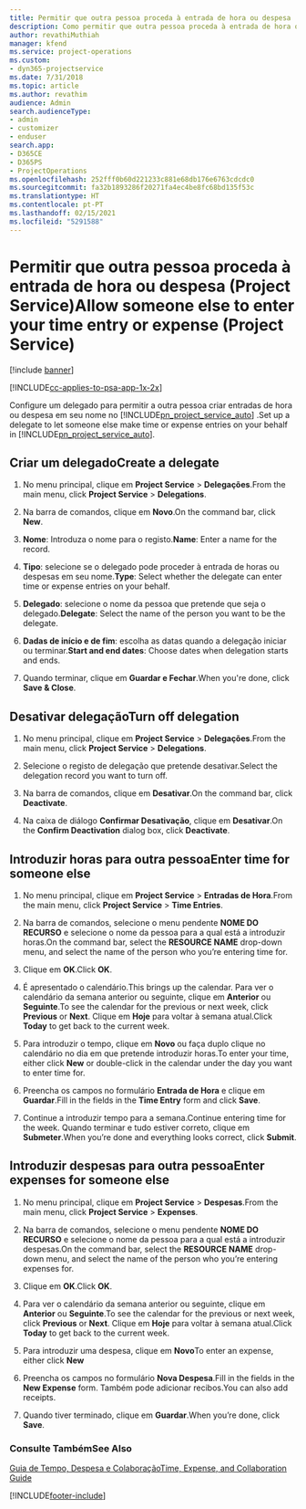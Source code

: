 ```yaml
---
title: Permitir que outra pessoa proceda à entrada de hora ou despesa
description: Como permitir que outra pessoa proceda à entrada de hora ou despesa no Project Service
author: revathiMuthiah
manager: kfend
ms.service: project-operations
ms.custom:
- dyn365-projectservice
ms.date: 7/31/2018
ms.topic: article
ms.author: revathim
audience: Admin
search.audienceType:
- admin
- customizer
- enduser
search.app:
- D365CE
- D365PS
- ProjectOperations
ms.openlocfilehash: 252fff0b60d221233c881e68db176e6763cdcdc0
ms.sourcegitcommit: fa32b1893286f20271fa4ec4be8fc68bd135f53c
ms.translationtype: HT
ms.contentlocale: pt-PT
ms.lasthandoff: 02/15/2021
ms.locfileid: "5291588"
---
```

# <a name="allow-someone-else-to-enter-your-time-entry-or-expense-project-service"></a><span data-ttu-id="c6ed5-103">Permitir que outra pessoa proceda à entrada de hora ou despesa (Project Service)</span><span class="sxs-lookup"><span data-stu-id="c6ed5-103">Allow someone else to enter your time entry or expense (Project Service)</span></span>

[!include [banner](../includes/psa-now-project-operations.md)]

[!INCLUDE[cc-applies-to-psa-app-1x-2x](../includes/cc-applies-to-psa-app-1x-2x.md)]

<span data-ttu-id="c6ed5-104">Configure um delegado para permitir a outra pessoa criar entradas de hora ou despesa em seu nome no [!INCLUDE[pn_project_service_auto](../includes/pn-project-service-auto.md)] .</span><span class="sxs-lookup"><span data-stu-id="c6ed5-104">Set up a delegate to let someone else make time or expense entries on your behalf in [!INCLUDE[pn_project_service_auto](../includes/pn-project-service-auto.md)].</span></span>  
  
## <a name="create-a-delegate"></a><span data-ttu-id="c6ed5-105">Criar um delegado</span><span class="sxs-lookup"><span data-stu-id="c6ed5-105">Create a delegate</span></span>  
  
1.  <span data-ttu-id="c6ed5-106">No menu principal, clique em **Project Service** > **Delegações**.</span><span class="sxs-lookup"><span data-stu-id="c6ed5-106">From the main menu, click **Project Service** > **Delegations**.</span></span>  
  
2.  <span data-ttu-id="c6ed5-107">Na barra de comandos, clique em **Novo**.</span><span class="sxs-lookup"><span data-stu-id="c6ed5-107">On the command bar, click **New**.</span></span>  
  
3. <span data-ttu-id="c6ed5-108">**Nome**: Introduza o nome para o registo.</span><span class="sxs-lookup"><span data-stu-id="c6ed5-108">**Name**: Enter a name for the record.</span></span>  
  
4. <span data-ttu-id="c6ed5-109">**Tipo**: selecione se o delegado pode proceder à entrada de horas ou despesas em seu nome.</span><span class="sxs-lookup"><span data-stu-id="c6ed5-109">**Type**: Select whether the delegate can enter time or expense entries on your behalf.</span></span>  
  
5. <span data-ttu-id="c6ed5-110">**Delegado**: selecione o nome da pessoa que pretende que seja o delegado.</span><span class="sxs-lookup"><span data-stu-id="c6ed5-110">**Delegate**: Select the name of the person you want to be the delegate.</span></span>  
  
6. <span data-ttu-id="c6ed5-111">**Dadas de início e de fim**: escolha as datas quando a delegação iniciar ou terminar.</span><span class="sxs-lookup"><span data-stu-id="c6ed5-111">**Start and end dates**: Choose dates when delegation starts and ends.</span></span>  
  
7.  <span data-ttu-id="c6ed5-112">Quando terminar, clique em **Guardar e Fechar**.</span><span class="sxs-lookup"><span data-stu-id="c6ed5-112">When you're done, click **Save & Close**.</span></span>  
  
## <a name="turn-off-delegation"></a><span data-ttu-id="c6ed5-113">Desativar delegação</span><span class="sxs-lookup"><span data-stu-id="c6ed5-113">Turn off delegation</span></span>  
  
1.  <span data-ttu-id="c6ed5-114">No menu principal, clique em **Project Service** > **Delegações**.</span><span class="sxs-lookup"><span data-stu-id="c6ed5-114">From the main menu, click **Project Service** > **Delegations**.</span></span>  
  
2.  <span data-ttu-id="c6ed5-115">Selecione o registo de delegação que pretende desativar.</span><span class="sxs-lookup"><span data-stu-id="c6ed5-115">Select the delegation record you want to turn off.</span></span>  
  
3.  <span data-ttu-id="c6ed5-116">Na barra de comandos, clique em **Desativar**.</span><span class="sxs-lookup"><span data-stu-id="c6ed5-116">On the command bar, click **Deactivate**.</span></span>  
  
4.  <span data-ttu-id="c6ed5-117">Na caixa de diálogo **Confirmar Desativação**, clique em **Desativar**.</span><span class="sxs-lookup"><span data-stu-id="c6ed5-117">On the **Confirm Deactivation** dialog box, click **Deactivate**.</span></span>  
  
## <a name="enter-time-for-someone-else"></a><span data-ttu-id="c6ed5-118">Introduzir horas para outra pessoa</span><span class="sxs-lookup"><span data-stu-id="c6ed5-118">Enter time for someone else</span></span>  
  
1.  <span data-ttu-id="c6ed5-119">No menu principal, clique em **Project Service** > **Entradas de Hora**.</span><span class="sxs-lookup"><span data-stu-id="c6ed5-119">From the main menu, click **Project Service** > **Time Entries**.</span></span>  
  
2.  <span data-ttu-id="c6ed5-120">Na barra de comandos, selecione o menu pendente **NOME DO RECURSO** e selecione o nome da pessoa para a qual está a introduzir horas.</span><span class="sxs-lookup"><span data-stu-id="c6ed5-120">On the command bar, select the **RESOURCE NAME** drop-down menu, and select the name of the person who you’re entering time for.</span></span>  
  
3.  <span data-ttu-id="c6ed5-121">Clique em **OK**.</span><span class="sxs-lookup"><span data-stu-id="c6ed5-121">Click **OK**.</span></span>  
  
4.  <span data-ttu-id="c6ed5-122">É apresentado o calendário.</span><span class="sxs-lookup"><span data-stu-id="c6ed5-122">This brings up the calendar.</span></span> <span data-ttu-id="c6ed5-123">Para ver o calendário da semana anterior ou seguinte, clique em **Anterior** ou **Seguinte**.</span><span class="sxs-lookup"><span data-stu-id="c6ed5-123">To see the calendar for the previous or next week, click **Previous** or **Next**.</span></span> <span data-ttu-id="c6ed5-124">Clique em **Hoje** para voltar à semana atual.</span><span class="sxs-lookup"><span data-stu-id="c6ed5-124">Click **Today** to get back to the current week.</span></span>  
  
5.  <span data-ttu-id="c6ed5-125">Para introduzir o tempo, clique em **Novo** ou faça duplo clique no calendário no dia em que pretende introduzir horas.</span><span class="sxs-lookup"><span data-stu-id="c6ed5-125">To enter your time, either click **New** or double-click in the calendar under the day you want to enter time for.</span></span>  
  
6.  <span data-ttu-id="c6ed5-126">Preencha os campos no formulário **Entrada de Hora** e clique em **Guardar**.</span><span class="sxs-lookup"><span data-stu-id="c6ed5-126">Fill in the fields in the **Time Entry** form and click **Save**.</span></span>  
  
7.  <span data-ttu-id="c6ed5-127">Continue a introduzir tempo para a semana.</span><span class="sxs-lookup"><span data-stu-id="c6ed5-127">Continue entering time for the week.</span></span> <span data-ttu-id="c6ed5-128">Quando terminar e tudo estiver correto, clique em **Submeter**.</span><span class="sxs-lookup"><span data-stu-id="c6ed5-128">When you’re done and everything looks correct, click **Submit**.</span></span>  
  
## <a name="enter-expenses-for-someone-else"></a><span data-ttu-id="c6ed5-129">Introduzir despesas para outra pessoa</span><span class="sxs-lookup"><span data-stu-id="c6ed5-129">Enter expenses for someone else</span></span>  
  
1.  <span data-ttu-id="c6ed5-130">No menu principal, clique em **Project Service** > **Despesas**.</span><span class="sxs-lookup"><span data-stu-id="c6ed5-130">From the main menu, click **Project Service** > **Expenses**.</span></span>  
  
2.  <span data-ttu-id="c6ed5-131">Na barra de comandos, selecione o menu pendente **NOME DO RECURSO** e selecione o nome da pessoa para a qual está a introduzir despesas.</span><span class="sxs-lookup"><span data-stu-id="c6ed5-131">On the command bar, select the **RESOURCE NAME** drop-down menu, and select the name of the person who you’re entering expenses for.</span></span>  
  
3.  <span data-ttu-id="c6ed5-132">Clique em **OK**.</span><span class="sxs-lookup"><span data-stu-id="c6ed5-132">Click **OK**.</span></span>  
  
4.  <span data-ttu-id="c6ed5-133">Para ver o calendário da semana anterior ou seguinte, clique em **Anterior** ou **Seguinte**.</span><span class="sxs-lookup"><span data-stu-id="c6ed5-133">To see the calendar for the previous or next week, click **Previous** or **Next**.</span></span> <span data-ttu-id="c6ed5-134">Clique em **Hoje** para voltar à semana atual.</span><span class="sxs-lookup"><span data-stu-id="c6ed5-134">Click **Today** to get back to the current week.</span></span>  
  
5.  <span data-ttu-id="c6ed5-135">Para introduzir uma despesa, clique em **Novo**</span><span class="sxs-lookup"><span data-stu-id="c6ed5-135">To enter an expense, either click **New**</span></span>  
  
6.  <span data-ttu-id="c6ed5-136">Preencha os campos no formulário **Nova Despesa**.</span><span class="sxs-lookup"><span data-stu-id="c6ed5-136">Fill in the fields in the **New Expense** form.</span></span> <span data-ttu-id="c6ed5-137">Também pode adicionar recibos.</span><span class="sxs-lookup"><span data-stu-id="c6ed5-137">You can also add receipts.</span></span>  
  
7.  <span data-ttu-id="c6ed5-138">Quando tiver terminado, clique em **Guardar**.</span><span class="sxs-lookup"><span data-stu-id="c6ed5-138">When you’re done, click **Save**.</span></span>  
  
### <a name="see-also"></a><span data-ttu-id="c6ed5-139">Consulte Também</span><span class="sxs-lookup"><span data-stu-id="c6ed5-139">See Also</span></span>  
 [<span data-ttu-id="c6ed5-140">Guia de Tempo, Despesa e Colaboração</span><span class="sxs-lookup"><span data-stu-id="c6ed5-140">Time, Expense, and Collaboration Guide</span></span>](../psa/time-expense-collaboration-guide.md)


[!INCLUDE[footer-include](../includes/footer-banner.md)]